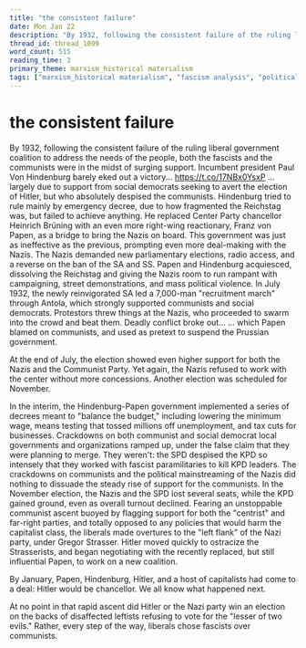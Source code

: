 ```yaml
---
title: "the consistent failure"
date: Mon Jan 22
description: "By 1932, following the consistent failure of the ruling liberal government coalition to address the needs of the people, both the fascists and the communists..."
thread_id: thread_1099
word_count: 515
reading_time: 3
primary_theme: marxism_historical materialism
tags: ["marxism_historical materialism", "fascism analysis", "political economy", "organizational theory"]
---
```


# the consistent failure

By 1932, following the consistent failure of the ruling liberal government coalition to address the needs of the people, both the fascists and the communists were in the midst of surging support. Incumbent president Paul Von Hindenburg barely eked out a victory... https://t.co/17NBx0YsxP ... largely due to support from social democrats seeking to avert the election of Hitler, but who absolutely despised the communists. Hindenburg tried to rule mainly by emergency decree, due to how fragmented the Reichstag was, but failed to achieve anything. He replaced Center Party chancellor Heinrich Brüning with an even more right-wing reactionary, Franz von Papen, as a bridge to bring the Nazis on board. This government was just as ineffective as the previous, prompting even more deal-making with the Nazis. The Nazis demanded new parliamentary elections, radio access, and a reverse on the ban of the SA and SS. Papen and Hindenburg acquiesced, dissolving the Reichstag and giving the Nazis room to run rampant with campaigning, street demonstrations, and mass political violence. In July 1932, the newly reinvigorated SA led a 7,000-man "recruitment march" through Antola, which strongly supported communists and social democrats. Protestors threw things at the Nazis, who proceeded to swarm into the crowd and beat them. Deadly conflict broke out... ... which Papen blamed on communists, and used as pretext to suspend the Prussian government.

At the end of July, the election showed even higher support for both the Nazis and the Communist Party. Yet again, the Nazis refused to work with the center without more concessions. Another election was scheduled for November.

In the interim, the Hindenburg-Papen government implemented a series of decrees meant to "balance the budget," including lowering the minimum wage, means testing that tossed millions off unemployment, and tax cuts for businesses. Crackdowns on both communist and social democrat local governments and organizations ramped up, under the false claim that they were planning to merge. They weren't: the SPD despised the KPD so intensely that they worked with fascist paramilitaries to kill KPD leaders. The crackdowns on communists and the political mainstreaming of the Nazis did nothing to dissuade the steady rise of support for the communists. In the November election, the Nazis and the SPD lost several seats, while the KPD gained ground, even as overall turnout declined. Fearing an unstoppable communist ascent buoyed by flagging support for both the "centrist" and far-right parties, and totally opposed to any policies that would harm the capitalist class, the liberals made overtures to the "left flank" of the Nazi party, under Gregor Strasser. Hitler moved quickly to ostracize the Strasserists, and began negotiating with the recently replaced, but still influential Papen, to work on a new coalition.

By January, Papen, Hindenburg, Hitler, and a host of capitalists had come to a deal: Hitler would be chancellor. We all know what happened next.

At no point in that rapid ascent did Hitler or the Nazi party win an election on the backs of disaffected leftists refusing to vote for the "lesser of two evils." Rather, every step of the way, liberals chose fascists over communists.